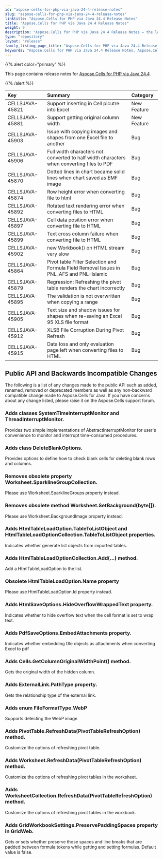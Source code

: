 ```yaml
---
id: "aspose-cells-for-php-via-java-24-4-release-notes"
slug: "aspose-cells-for-php-via-java-24-4-release-notes"
linktitle: "Aspose.Cells for PHP via Java 24.4 Release Notes"
title: "Aspose.Cells for PHP via Java 24.4 Release Notes"
weight: 9
description: "Aspose.Cells for PHP via Java 24.4 Release Notes – the latest enhancements, new features, and fixes."
type: "repository"
layout: "release"
family_listing_page_title: "Aspose.Cells for PHP via Java 24.4 Release Notes"
keywords: "Aspose.Cells for PHP via Java 24.4 Release Notes, Aspose.Cells for PHP via Java 24.4 updates and fixes"
---
```


{{% alert color="primary" %}}

This page contains release notes for [Aspose.Cells for PHP via Java 24.4](https://releases.aspose.com/cells/php/new-releases/aspose.cells-for-php-via-java-24.4/).

{{% /alert %}}

|**Key**|**Summary**|**Category**|
| :- | :- | :- |
|CELLSJAVA-45821|Support inserting in Cell picutre into Excel|New Feature
|CELLSJAVA-45881|Support getting original column width|New Feature
|CELLSJAVA-45903|Issue with copying images and shapes from one Excel file to another|Bug
|CELLSJAVA-45906|Full width characters not converted to half width characters when converting files to PDF|Bug
|CELLSJAVA-45870|Dotted lines in chart became solid lines when chart saved as EMF image |Bug
|CELLSJAVA-45874|Row height error when converting file to html|Bug
|CELLSJAVA-45892|Rotated text rendering error when converting files to HTML|Bug
|CELLSJAVA-45897|Cell data position error when converting file to HTML|Bug
|CELLSJAVA-45899|Text cross column failure when converting file to HTML|Bug
|CELLSJAVA-45902|new Workbook() on HTML stream very slow|Bug
|CELLSJAVA-45864|Pivot table Filter Selection and Formula Field Removal Issues in PNL_AFS and PNL-Islamic|Bug
|CELLSJAVA-45879|Regression: Refreshing the pivot table renders the chart incorrectly|Bug
|CELLSJAVA-45895|The validation is not overwritten when copying a range|Bug
|CELLSJAVA-45905|Text size and shadow issues for shapes when re-saving an Excel 95 XLS file format |Bug
|CELLSJAVA-45912|XLSB File Corruption During Pivot Refresh|Bug
|CELLSJAVA-45915|Data loss and only evaluation page left when converting files to HTML|Bug

## **Public API and Backwards Incompatible Changes**

The following is a list of any changes made to the public API such as added, renamed, removed or deprecated members as well as any non-backward compatible change made to Aspose.Cells for Java. If you have concerns about any change listed, please raise it on the Aspose.Cells support forum.

### **Adds classes SystemTimeInterruptMonitor and ThreadInterruptMonitor.**

Provides two simple implementations of AbstractInterruptMonitor for user's convenience to monitor and interrupt time-consumed procedures.

### **Adds class DeleteBlankOptions.**

Provides options to define how to check blank cells for deleting blank rows and columns.

### **Removes obsolete property Worksheet.SparklineGroupCollection.**

Please use Worksheet.SparklineGroups property instead.

### **Removes obsolete method Worksheet.SetBackground(byte[]).**

Please use Worksheet.BackgroundImage property instead.

### **Adds HtmlTableLoadOption.TableToListObject and HtmlTableLoadOptionCollection.TableToListObject properties.**

Indicates whether generate list objects from imported tables.

### **Adds HtmlTableLoadOptionCollection.Add(...) method.**

 Add a HtmlTableLoadOption to the list.

### **Obsolete HtmlTableLoadOption.Name property**

Please use HtmlTableLoadOption.Id property instead.

### **Adds HtmlSaveOptions.HideOverflowWrappedText property.**

Indicates whether to hide overflow text when the cell format is set to wrap text.

### **Adds PdfSaveOptions.EmbedAttachments property.**

Indicates whether embedding Ole objects as attachments when converting Excel to pdf

### **Adds Cells.GetColumnOriginalWidthPoint() method.**

Gets the original width of the hidden column.

### **Adds ExternalLink.PathType property.**

Gets the relationship type of the external link.

### **Adds enum FileFormatType.WebP**

Supports detecting the WebP image.

### **Adds PivotTable.RefreshData(PivotTableRefreshOption) method.**

Customize the options of refreshing pivot table.

### **Adds Worksheet.RefreshData(PivotTableRefreshOption) method.**

Customize the options of refreshing pivot tables in the worksheet.

### **Adds WorksheetCollection.RefreshData(PivotTableRefreshOption) method.**

Customize the options of refreshing pivot tables in the workbook.

### **Adds GridWorkbookSettings.PreservePaddingSpaces property in GridWeb.**

Gets or sets whether preserve those spaces and line breaks that are padded between formula tokens while getting and setting formulas. Default value is false.
